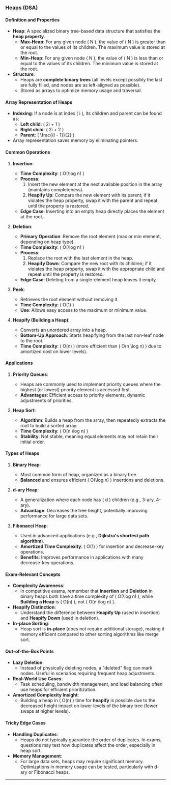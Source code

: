 

### **Heaps (DSA)**

#### **Definition and Properties**
- **Heap**: A specialized binary tree-based data structure that satisfies the **heap property**.
  - **Max-Heap**: For any given node \( N \), the value of \( N \) is greater than or equal to the values of its children. The maximum value is stored at the root.
  - **Min-Heap**: For any given node \( N \), the value of \( N \) is less than or equal to the values of its children. The minimum value is stored at the root.
- **Structure**:
  - Heaps are **complete binary trees** (all levels except possibly the last are fully filled, and nodes are as left-aligned as possible).
  - Stored as arrays to optimize memory usage and traversal.

#### **Array Representation of Heaps**
- **Indexing**: If a node is at index \( i \), its children and parent can be found as:
  - **Left child**: \( 2i + 1 \)
  - **Right child**: \( 2i + 2 \)
  - **Parent**: \( \frac{{i - 1}}{2} \)
- Array representation saves memory by eliminating pointers.

#### **Common Operations**
1. **Insertion**:
   - **Time Complexity**: \( O(\log n) \)
   - **Process**:
     1. Insert the new element at the next available position in the array (maintains completeness).
     2. **Heapify Up**: Compare the new element with its parent; if it violates the heap property, swap it with the parent and repeat until the property is restored.
   - **Edge Case**: Inserting into an empty heap directly places the element at the root.

2. **Deletion**:
   - **Primary Operation**: Remove the root element (max or min element, depending on heap type).
   - **Time Complexity**: \( O(\log n) \)
   - **Process**:
     1. Replace the root with the last element in the heap.
     2. **Heapify Down**: Compare the new root with its children; if it violates the heap property, swap it with the appropriate child and repeat until the property is restored.
   - **Edge Case**: Deleting from a single-element heap leaves it empty.

3. **Peek**:
   - Retrieves the root element without removing it.
   - **Time Complexity**: \( O(1) \)
   - **Use**: Allows easy access to the maximum or minimum value.

4. **Heapify (Building a Heap)**:
   - Converts an unordered array into a heap.
   - **Bottom-Up Approach**: Starts heapifying from the last non-leaf node to the root.
   - **Time Complexity**: \( O(n) \) (more efficient than \( O(n \log n) \) due to amortized cost on lower levels).

#### **Applications**
1. **Priority Queues**:
   - Heaps are commonly used to implement priority queues where the highest (or lowest) priority element is accessed first.
   - **Advantages**: Efficient access to priority elements, dynamic adjustments of priorities.

2. **Heap Sort**:
   - **Algorithm**: Builds a heap from the array, then repeatedly extracts the root to build a sorted array.
   - **Time Complexity**: \( O(n \log n) \)
   - **Stability**: Not stable, meaning equal elements may not retain their initial order.

#### **Types of Heaps**
1. **Binary Heap**:
   - Most common form of heap, organized as a binary tree.
   - **Balanced** and ensures efficient \( O(\log n) \) insertions and deletions.

2. **d-ary Heap**:
   - A generalization where each node has \( d \) children (e.g., 3-ary, 4-ary).
   - **Advantage**: Decreases the tree height, potentially improving performance for large data sets.

3. **Fibonacci Heap**:
   - Used in advanced applications (e.g., **Dijkstra's shortest path algorithm**).
   - **Amortized Time Complexity**: \( O(1) \) for insertion and decrease-key operations.
   - **Benefits**: Improves performance in applications with many decrease-key operations.

#### **Exam-Relevant Concepts**
- **Complexity Awareness**:
  - In competitive exams, remember that **Insertion** and **Deletion** in binary heaps both have a time complexity of \( O(\log n) \), while **Building a Heap** is \( O(n) \), not \( O(n \log n) \).
- **Heapify Distinction**:
  - Understand the difference between **Heapify Up** (used in insertion) and **Heapify Down** (used in deletion).
- **In-place Sorting**:
  - Heap sort is **in-place** (does not require additional storage), making it memory efficient compared to other sorting algorithms like merge sort.

#### **Out-of-the-Box Points**
- **Lazy Deletion**:
  - Instead of physically deleting nodes, a "deleted" flag can mark nodes. Useful in scenarios requiring frequent heap adjustments.
- **Real-World Use Cases**:
  - Task scheduling, bandwidth management, and load balancing often use heaps for efficient prioritization.
- **Amortized Complexity Insight**:
  - Building a heap in \( O(n) \) time for **heapify** is possible due to the decreased height impact on lower levels of the binary tree (fewer swaps at higher levels).

#### **Tricky Edge Cases**
- **Handling Duplicates**:
  - Heaps do not typically guarantee the order of duplicates. In exams, questions may test how duplicates affect the order, especially in heap sort.
- **Memory Management**:
  - For large data sets, heaps may require significant memory. Optimizations in memory usage can be tested, particularly with d-ary or Fibonacci heaps.

--- 
